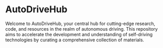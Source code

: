 # AutoDriveHub
Welcome to AutoDriveHub, your central hub for cutting-edge research, code, and resources in the realm of autonomous driving. This repository aims to accelerate the development and understanding of self-driving technologies by curating a comprehensive collection of materials.
